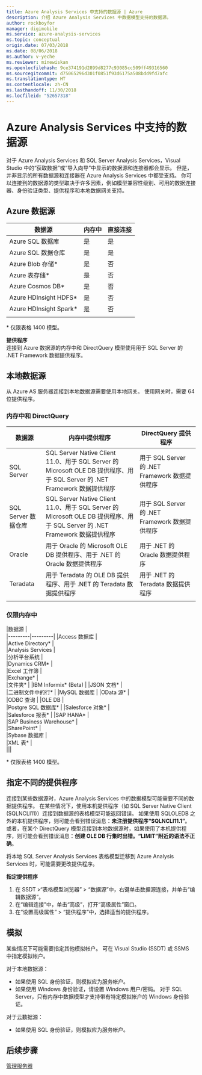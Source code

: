 ```yaml
---
title: Azure Analysis Services 中支持的数据源 | Azure
description: 介绍 Azure Analysis Services 中数据模型支持的数据源。
author: rockboyfor
manager: digimobile
ms.service: azure-analysis-services
ms.topic: conceptual
origin.date: 07/03/2018
ms.date: 08/06/2018
ms.author: v-yeche
ms.reviewer: minewiskan
ms.openlocfilehash: 9ce374191d2899d8277c93085cc509ff49316560
ms.sourcegitcommit: d75065296d301f0851f93d6175a508bdd9fd7afc
ms.translationtype: HT
ms.contentlocale: zh-CN
ms.lasthandoff: 11/30/2018
ms.locfileid: "52657318"
---
```

# <a name="data-sources-supported-in-azure-analysis-services"></a>Azure Analysis Services 中支持的数据源

对于 Azure Analysis Services 和 SQL Server Analysis Services，Visual Studio 中的“获取数据”或“导入向导”中显示的数据源和连接器都会显示。 但是，并非显示的所有数据源和连接器在 Azure Analysis Services 中都受支持。 你可以连接到的数据源的类型取决于许多因素，例如模型兼容性级别、可用的数据连接器、身份验证类型、提供程序和本地数据网关支持。 

## <a name="azure-data-sources"></a>Azure 数据源

|数据源  |内存中  |直接连接  |
|---------|---------|---------|
|Azure SQL 数据库     |   是      |    是      |
|Azure SQL 数据仓库     |   是      |   是       |
|Azure Blob 存储*     |   是       |    否      |
|Azure 表存储*    |   是       |    否      |
|Azure Cosmos DB*     |  是        |  否        |
|Azure HDInsight HDFS*     |     是     |   否       |
|Azure HDInsight Spark*     |   是       |   否       |
||||

<!-- Not Avaiable |Azure Data Lake Store*     |   Yes       |    No      | -->

\* 仅限表格 1400 模型。

**提供程序**   
连接到 Azure 数据源的内存中和 DirectQuery 模型使用用于 SQL Server 的 .NET Framework 数据提供程序。

## <a name="on-premises-data-sources"></a>本地数据源

从 Azure AS 服务器连接到本地数据源需要使用本地网关。 使用网关时，需要 64 位提供程序。

### <a name="in-memory-and-directquery"></a>内存中和 DirectQuery

|数据源 | 内存中提供程序 | DirectQuery 提供程序 |
|  --- | --- | --- |
| SQL Server |SQL Server Native Client 11.0、用于 SQL Server 的 Microsoft OLE DB 提供程序、用于 SQL Server 的 .NET Framework 数据提供程序 | 用于 SQL Server 的 .NET Framework 数据提供程序 |
| SQL Server 数据仓库 |SQL Server Native Client 11.0、用于 SQL Server 的 Microsoft OLE DB 提供程序、用于 SQL Server 的 .NET Framework 数据提供程序 | 用于 SQL Server 的 .NET Framework 数据提供程序 |
| Oracle |用于 Oracle 的 Microsoft OLE DB 提供程序、用于 .NET 的 Oracle 数据提供程序 |用于 .NET 的 Oracle 数据提供程序 | |
| Teradata |用于 Teradata 的 OLE DB 提供程序、用于 .NET 的 Teradata 数据提供程序 |用于 .NET 的 Teradata 数据提供程序 | |
| | | |

### <a name="in-memory-only"></a>仅限内存中

|数据源  |  
|---------|---------|
|Access 数据库     |  
|Active Directory*     |  
|Analysis Services     |  
|分析平台系统     |  
|Dynamics CRM*     |  
|Excel 工作簿     |  
|Exchange*     |  
|文件夹*     |
|IBM Informix* (Beta) |
|JSON 文档*     |  
|二进制文件中的行*     | 
|MySQL 数据库     | 
|OData 源*     |  
|ODBC 查询     | 
|OLE DB     |   
|Postgre SQL 数据库*    | 
|Salesforce 对象* |  
|Salesforce 报表* |
|SAP HANA*    |  
|SAP Business Warehouse*    |  
|SharePoint*     |   
|Sybase 数据库     |  
|XML 表*    |  
|||

\* 仅限表格 1400 模型。

## <a name="specifying-a-different-provider"></a>指定不同的提供程序

连接到某些数据源时，Azure Analysis Services 中的数据模型可能需要不同的数据提供程序。 在某些情况下，使用本机提供程序（如 SQL Server Native Client (SQLNCLI11)）连接到数据源的表格模型可能返回错误。 如果使用 SQLOLEDB 之外的本机提供程序，则可能会看到错误消息：**未注册提供程序“SQLNCLI11.1”**。 或者，在某个 DirectQuery 模型连接到本地数据源时，如果使用了本机提供程序，则可能会看到错误消息：**创建 OLE DB 行集时出错。“LIMIT”附近的语法不正确**。

将本地 SQL Server Analysis Services 表格模型迁移到 Azure Analysis Services 时，可能需要更改提供程序。

**指定提供程序**

1. 在 SSDT >“表格模型浏览器” > “数据源”中，右键单击数据源连接，并单击“编辑数据源”。
2. 在“编辑连接”中，单击“高级”，打开“高级属性”窗口。
3. 在“设置高级属性” > “提供程序”中，选择适当的提供程序。

## <a name="impersonation"></a>模拟
某些情况下可能需要指定其他模拟帐户。 可在 Visual Studio (SSDT) 或 SSMS 中指定模拟帐户。

对于本地数据源：

* 如果使用 SQL 身份验证，则模拟应为服务帐户。
* 如果使用 Windows 身份验证，请设置 Windows 用户/密码。 对于 SQL Server，只有内存中数据模型才支持带有特定模拟帐户的 Windows 身份验证。

对于云数据源：

* 如果使用 SQL 身份验证，则模拟应为服务帐户。

## <a name="next-steps"></a>后续步骤
<!--Not Available [On-premises gateway](analysis-services-gateway.md)--> 
[管理服务器](analysis-services-manage.md)
<!--Update_Description: wording update, update link -->
